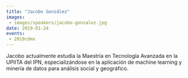 ```yaml
---
title: "Jacobo González"
images:
 - images/speakers/jacobo-gonzalez.jpg
date: 2019-01-24
events: 
 - 2019cdmx
---
```


Jacobo actualmente estudia la Maestría en Tecnología Avanzada en la UPIITA del IPN, especializándose en la aplicación de machine learning y minería de datos para análisis social y geográfico.